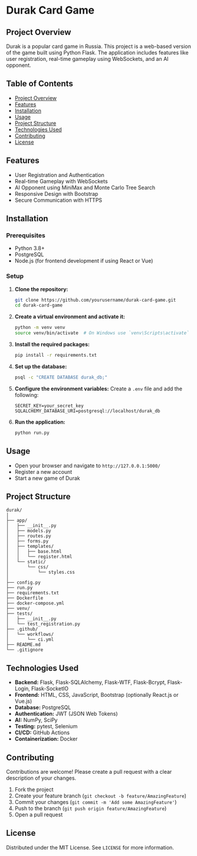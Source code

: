 
# Durak Card Game

## Project Overview

Durak is a popular card game in Russia. This project is a web-based version of the game built using Python Flask. The application includes features like user registration, real-time gameplay using WebSockets, and an AI opponent.

## Table of Contents

- [Project Overview](#project-overview)
- [Features](#features)
- [Installation](#installation)
- [Usage](#usage)
- [Project Structure](#project-structure)
- [Technologies Used](#technologies-used)
- [Contributing](#contributing)
- [License](#license)

## Features

- User Registration and Authentication
- Real-time Gameplay with WebSockets
- AI Opponent using MiniMax and Monte Carlo Tree Search
- Responsive Design with Bootstrap
- Secure Communication with HTTPS

## Installation

### Prerequisites

- Python 3.8+
- PostgreSQL
- Node.js (for frontend development if using React or Vue)

### Setup

1. **Clone the repository:**
   ```sh
   git clone https://github.com/yourusername/durak-card-game.git
   cd durak-card-game
   ```

2. **Create a virtual environment and activate it:**
   ```sh
   python -m venv venv
   source venv/bin/activate  # On Windows use `venv\Scripts\activate`
   ```

3. **Install the required packages:**
   ```sh
   pip install -r requirements.txt
   ```

4. **Set up the database:**
   ```sh
   psql -c "CREATE DATABASE durak_db;"
   ```

5. **Configure the environment variables:**
   Create a `.env` file and add the following:
   ```
   SECRET_KEY=your_secret_key
   SQLALCHEMY_DATABASE_URI=postgresql://localhost/durak_db
   ```

6. **Run the application:**
   ```sh
   python run.py
   ```

## Usage

- Open your browser and navigate to `http://127.0.0.1:5000/`
- Register a new account
- Start a new game of Durak

## Project Structure

```
durak/
│
├── app/
│   ├── __init__.py
│   ├── models.py
│   ├── routes.py
│   ├── forms.py
│   ├── templates/
│   │   ├── base.html
│   │   └── register.html
│   └── static/
│       └── css/
│           └── styles.css
│
├── config.py
├── run.py
├── requirements.txt
├── Dockerfile
├── docker-compose.yml
├── venv/
├── tests/
│   ├── __init__.py
│   └── test_registration.py
├── .github/
│   └── workflows/
│       └── ci.yml
├── README.md
└── .gitignore
```

## Technologies Used

- **Backend:** Flask, Flask-SQLAlchemy, Flask-WTF, Flask-Bcrypt, Flask-Login, Flask-SocketIO
- **Frontend:** HTML, CSS, JavaScript, Bootstrap (optionally React.js or Vue.js)
- **Database:** PostgreSQL
- **Authentication:** JWT (JSON Web Tokens)
- **AI:** NumPy, SciPy
- **Testing:** pytest, Selenium
- **CI/CD:** GitHub Actions
- **Containerization:** Docker

## Contributing

Contributions are welcome! Please create a pull request with a clear description of your changes.

1. Fork the project
2. Create your feature branch (`git checkout -b feature/AmazingFeature`)
3. Commit your changes (`git commit -m 'Add some AmazingFeature'`)
4. Push to the branch (`git push origin feature/AmazingFeature`)
5. Open a pull request

## License

Distributed under the MIT License. See `LICENSE` for more information.
